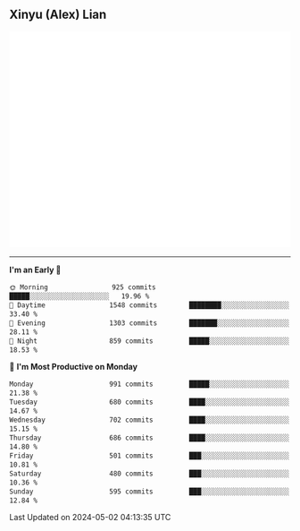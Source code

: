 ## Xinyu (Alex) Lian

!["Alex"](metrics-main.svg)

---
<!--START_SECTION:waka-->
**I'm an Early 🐤** 

```text
🌞 Morning                925 commits         █████░░░░░░░░░░░░░░░░░░░░   19.96 % 
🌆 Daytime                1548 commits        ████████░░░░░░░░░░░░░░░░░   33.40 % 
🌃 Evening                1303 commits        ███████░░░░░░░░░░░░░░░░░░   28.11 % 
🌙 Night                  859 commits         █████░░░░░░░░░░░░░░░░░░░░   18.53 % 
```
📅 **I'm Most Productive on Monday** 

```text
Monday                   991 commits         █████░░░░░░░░░░░░░░░░░░░░   21.38 % 
Tuesday                  680 commits         ████░░░░░░░░░░░░░░░░░░░░░   14.67 % 
Wednesday                702 commits         ████░░░░░░░░░░░░░░░░░░░░░   15.15 % 
Thursday                 686 commits         ████░░░░░░░░░░░░░░░░░░░░░   14.80 % 
Friday                   501 commits         ███░░░░░░░░░░░░░░░░░░░░░░   10.81 % 
Saturday                 480 commits         ███░░░░░░░░░░░░░░░░░░░░░░   10.36 % 
Sunday                   595 commits         ███░░░░░░░░░░░░░░░░░░░░░░   12.84 % 
```



 Last Updated on 2024-05-02 04:13:35 UTC
<!--END_SECTION:waka-->
